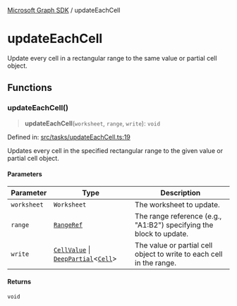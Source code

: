 [Microsoft Graph SDK](README.md) / updateEachCell

# updateEachCell

Update every cell in a rectangular range to the same value or partial cell object.

## Functions

### updateEachCell()

> **updateEachCell**(`worksheet`, `range`, `write`): `void`

Defined in: [src/tasks/updateEachCell.ts:19](https://github.com/Future-Secure-AI/sharepoint-workbook/blob/main/src/tasks/updateEachCell.ts#L19)

Updates every cell in the specified rectangular range to the given value or partial cell object.

#### Parameters

| Parameter | Type | Description |
| ------ | ------ | ------ |
| `worksheet` | `Worksheet` | The worksheet to update. |
| `range` | [`RangeRef`](models/Reference.md#rangeref) | The range reference (e.g., "A1:B2") specifying the block to update. |
| `write` | [`CellValue`](models/Cell.md#cellvalue-1) \| [`DeepPartial`](models/DeepPartial.md#deeppartial)\<[`Cell`](models/Cell.md#cell)\> | The value or partial cell object to write to each cell in the range. |

#### Returns

`void`
